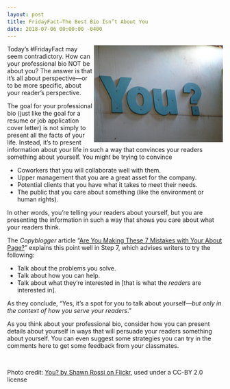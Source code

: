 ```yaml
---
layout: post
title: FridayFact—The Best Bio Isn’t About You
date: 2018-07-06 00:00:00 -0400
---
```

<p><img src="/wp-content/uploads/you.jpg" alt="You? by Shawn Rossi on Flickr, used under a CC-BY 2.0 license" style="width: 301px;height: 226px;float: right;" />Today’s #FridayFact may seem contradictory. How can your professional bio NOT be about you? The answer is that it’s all about perspective—or to be more specific, about your reader’s perspective. </p>
<p>The goal for your professional bio (just like the goal for a resume or job application cover letter) is not simply to present all the facts of your life. Instead, it’s to present information about your life in such a way that convinces your readers something about yourself. You might be trying to convince</p>
<ul>
  <li>Coworkers that you will collaborate well with them.</li>
  <li>Upper management that you are a great asset for the company.</li>
  <li>Potential clients that you have what it takes to meet their needs.</li>
  <li>The public that you care about something (like the environment or human rights).</li>
</ul>
<p>In other words, you&rsquo;re telling your readers about yourself, but you are presenting the information in such a way that shows you care about what your readers think. </p>
<p>The <em>Copyblogger</em> article “<a href="https://www.copyblogger.com/how-to-write-an-about-page/" target="_blank">Are You Making These 7 Mistakes with Your About Page?</a>” explains this point well in Step 7, which advises writers to try the following: </p>
<ul>
  <li>Talk about the problems you solve.</li>
  <li>Talk about how you can help.</li>
  <li>Talk about what they&rsquo;re interested in [that is what the <em>readers</em> are interested in].</li>
</ul>
<p>As they conclude, “Yes, it&rsquo;s a spot for you to talk about yourself—<em>but only in the context of how you serve your readers</em>.”</p>
<p>As you think about your professional bio, consider how you can present details about yourself in ways that will persuade your readers something about yourself. You can even suggest some strategies you can try in the comments here to get some feedback from your classmates.</p>
<p>&nbsp;</p>
<p class="photocredit">Photo credit: <a href="https://flic.kr/p/CEG3G" target="_blank">You? by Shawn Rossi on Flickr</a>, used under a CC-BY 2.0 license</p>

